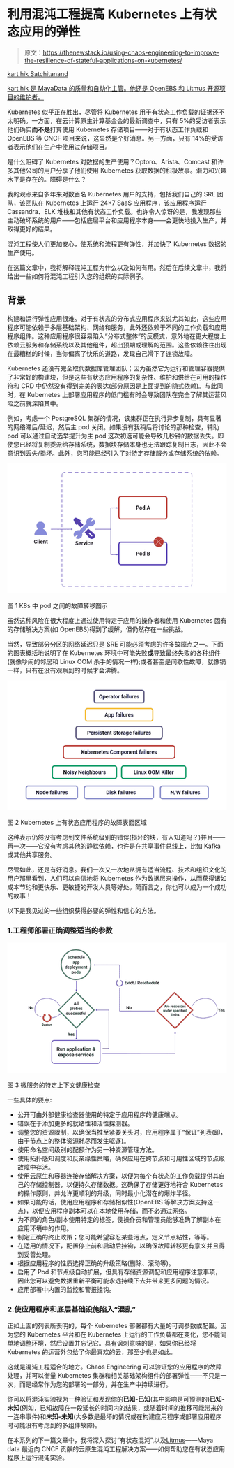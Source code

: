 # 利用混沌工程提高 Kubernetes 上有状态应用的弹性

> 原文：<https://thenewstack.io/using-chaos-engineering-to-improve-the-resilience-of-stateful-applications-on-kubernetes/>

[](https://www.linkedin.com/in/karthik-satchitanand/)

[kart hik Satchitanand](https://www.linkedin.com/in/karthik-satchitanand/)

[kart hik 是 MayaData 的质量和自动化主管。他还是 OpenEBS 和 Litmus 开源项目的维护者。](https://www.linkedin.com/in/karthik-satchitanand/)

[](https://www.linkedin.com/in/karthik-satchitanand/)[](https://www.linkedin.com/in/karthik-satchitanand/)

Kubernetes 似乎正在胜出，尽管将 Kubernetes 用于有状态工作负载的证据还不太明确。一方面，在云计算原生计算基金会的最新调查中，只有 5%的受访者表示他们确实**而不是**打算使用 Kubernetes 存储项目——对于有状态工作负载和 OpenEBS 等 CNCF 项目来说，这显然是个好消息。另一方面，只有 14%的受访者表示他们在生产中使用过存储项目。

是什么阻碍了 Kubernetes 对数据的生产使用？Optoro、Arista、Comcast 和许多其他公司的用户分享了他们使用 Kubernetes 获取数据的积极故事。潜力和兴趣水平是存在的。障碍是什么？

我的观点来自多年来对数百名 Kubernetes 用户的支持，包括我们自己的 SRE 团队，该团队在 Kubernetes 上运行 24×7 SaaS 应用程序，该应用程序运行 Cassandra、ELK 堆栈和其他有状态工作负载。也许令人惊讶的是，我发现那些主动破坏系统的用户——包括底层平台和应用程序本身——会更快地投入生产，并取得更好的结果。

混沌工程使人们更加安心，使系统和流程更有弹性，并加快了 Kubernetes 数据的生产使用。

在这篇文章中，我将解释混沌工程为什么以及如何有用。然后在后续文章中，我将给出一些如何将混沌工程引入您的组织的实际例子。

## 背景

构建和运行弹性应用很难。对于有状态的分布式应用程序来说尤其如此，这些应用程序可能依赖于多层基础架构、网络和服务，此外还依赖于不同的工作负载和应用程序组件。这种应用程序很容易陷入“分布式整体”的反模式，意外地在更大程度上依赖云服务和存储系统以及其他组件，超出预期或理解的范围。这些依赖往往出现在最糟糕的时候，当你偏离了快乐的道路，发现自己滑下了连锁故障。

Kubernetes 还没有完全取代数据库管理团队；因为虽然它为运行和管理容器提供了非常好的构建块，但是这些有状态应用程序的复杂性、维护和供给在可用的操作符和 CRD 中仍然没有得到完美的表达(部分原因是上面提到的隐式依赖)。与此同时，在 Kubernetes 上部署应用程序的低门槛有时会导致团队在完全了解其运营风险之前就深陷其中。

例如，考虑一个 PostgreSQL 集群的情况，该集群正在执行异步复制，具有显著的网络滞后/延迟，然后主 pod 关闭。如果没有我稍后将讨论的那种检查，辅助 pod 可以通过自动选举提升为主 pod 这次初选可能会导致几秒钟的数据丢失。即使您已经将复制委派给存储系统，数据块存储本身也无法跟踪复制日志，因此不会意识到丢失/损坏。此外，您可能已经引入了对特定存储服务或存储系统的依赖。

[![](img/d5df46cb75c61b04bf54f8e9aad35a39.png)](https://cdn.thenewstack.io/media/2020/09/2bbde279-image2.png)

图 1 K8s 中 pod 之间的故障转移图示

虽然这种风险在很大程度上通过使用特定于应用的操作者和使用 Kubernetes 固有的存储解决方案(如 OpenEBS)得到了缓解，但仍然存在一些挑战。

当然，导致部分分区的网络延迟只是 SRE 可能必须考虑的许多故障点之一。下面的图表概括地说明了在 Kubernetes 环境中可能失败**或**导致最终失败的各种组件(就像吵闹的邻居和 Linux OOM 杀手的情况一样);或者甚至是间歇性故障，就像锅一样，只有在没有观察到的时候才会沸腾。

[![](img/598751b43226039d4ed9defd9e602461.png)](https://cdn.thenewstack.io/media/2020/09/7773898f-image1.png)

图 2 Kubernetes 上有状态应用程序的故障表面区域

这种表示仍然没有考虑到文件系统级别的错误(损坏的块，有人知道吗？)并且——再一次——它没有考虑其他的静默依赖，也许是在共享事件总线上，比如 Kafka 或其他共享服务。

尽管如此，还是有好消息。我们一次又一次地从拥有适当流程、技术和组织文化的用户那里看到，人们可以自信地将 Kubernetes 作为数据层来操作，从而获得诸如成本节约和更快乐、更敏捷的开发人员等好处。简而言之，你也可以成为一个成功的故事！

以下是我见过的一些组织获得必要的弹性和信心的方法。

### 1.工程师**部署正确调整适当的参数**

[![](img/fa169f62f2746becab63f79d97ee09f6.png)](https://cdn.thenewstack.io/media/2020/09/89239428-image4.png)

图 3 微服务的特定上下文健康检查

一些具体的要点:

*   公开可由外部健康检查器使用的特定于应用程序的健康端点。
*   错误在于添加更多的就绪性和活性探测器。
*   调整您的资源限制，以确保当推至紧要关头时，应用程序属于“保证”列表(即，由于节点上的整体资源耗尽而发生驱逐)。
*   使用命名空间级别的配额作为另一种资源管理方法。
*   使用拓扑感知调度和反亲缘性策略，确保应用在跨节点和可用性区域的节点级故障中存活。
*   使用云原生和容器连接存储解决方案，以便为每个有状态的工作负载提供其自己的存储控制器，以便持久存储数据。这确保了存储更好地符合 Kubernetes 的操作原则，并允许更顺利的升级，同时最小化潜在的爆炸半径。
*   如果可能的话，使用应用程序和存储相似性(OpenEBS 等解决方案支持这一点)，以便应用程序副本可以在本地使用存储，而不必通过网络。
*   为不同的角色/副本使用特定的标签，使操作员和管理员能够准确了解副本在应用环境中的作用。
*   制定正确的终止政策；您可能希望容忍某些污点，定义节点粘性，等等。
*   在适用的情况下，配置停止前和启动后挂钩，以确保故障转移更有意义并且得到妥善处理。
*   根据应用程序的性质选择正确的升级策略(删除、滚动等)。
*   启用了 Pod 和节点级自动扩展，但具有存储资源调配和应用程序注意事项，因此您可以避免数据重新平衡可能永远持续下去并带来更多问题的情况。
*   应用部署中内置的监控和警报挂钩。

### 2.使应用程序和底层基础设施陷入“混乱”

正如上面的列表所表明的，每个 Kubernetes 部署都有大量的可调参数或配置。因为您的 Kubernetes 平台和在 Kubernetes 上运行的工作负载都在变化，您不能简单地调整环境，然后设置并忘记它。具有讽刺意味的是，如果你已经将 Kubernetes 的运营外包给了你最喜欢的云，那至少也是如此。

这就是混沌工程适合的地方。Chaos Engineering 可以验证您的应用程序的故障处理，并可以衡量 Kubernetes 集群和相关基础架构组件的部署弹性——不只是一次，而是经常作为您的部署的一部分，并在生产中持续进行。

你可以将混沌实验视为一种验证和发现你的**已知-已知**(其中影响是可预测的)**已知-未知**(例如，已知故障在一段延长的时间内的结果，或随着时间的推移可能带来的一连串事件)和**未知-未知**(大多数是最坏的情况或在构建应用程序或部署应用程序时可能没有考虑到的多组件故障)。

在本系列的下一篇文章中，我将深入探讨“有状态混沌”,以及[Litmus](https://litmuschaos.io)——Maya data 最近向 CNCF 贡献的云原生混沌工程解决方案——如何帮助您在有状态应用程序上运行混沌实验。

<svg xmlns:xlink="http://www.w3.org/1999/xlink" viewBox="0 0 68 31" version="1.1"><title>Group</title> <desc>Created with Sketch.</desc></svg>